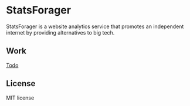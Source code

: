 # StatsForager

StatsForager is a website analytics service that promotes an independent internet by providing alternatives to big tech.

## Work

[Todo](todo.md)

## License

MIT license

